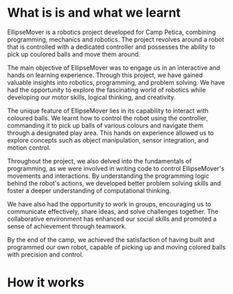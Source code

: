 # What is is and what we learnt

EllipseMover is a robotics project developed for Camp Petica, combining programming, mechanics and robotics. The project revolves around a robot that is controlled with a dedicated controller and possesses the  ability to pick up coulored balls and move them around.

The main objective of EllipseMover was to engage us in an interactive and hands on learning experience. Through this project, we have gained valuable insights into robotics, programming, and problem solving. We have had the opportunity to explore the fascinating world of robotics while developing our motor skills, logical thinking, and creativity.

The unique feature of EllipseMover lies in its capability to interact with coloured balls. We learnt how to control the robot using the controller, commanding it to pick up balls of various colours and navigate them through a designated play area. This hands on experience allowed us to explore concepts such as object manipulation, sensor integration, and motion control.

Throughout the project, we also delved into the fundamentals of programming, as we were involved in writing code to control EllipseMover's movements and interactions. By understanding the programming logic behind the robot's actions, we developed better problem solving skills and foster a deeper understanding of computational thinking.

We have also had the opportunity to work in groups, encouraging us to communicate effectively, share ideas, and solve challenges together. The collaborative environment has enhanced our social skills and promoted a sense of achievement through teamwork.

By the end of the camp, we achieved the satisfaction of having built and programmed our own robot, capable of picking up and moving colored balls with precision and control. 

# How it works
